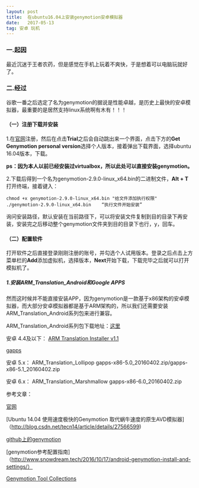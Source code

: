 ```yaml
---
layout: post
title:  在ubuntu16.04上安装genymotion安卓模拟器
date:   2017-05-13 
tag: 安卓 玩机
---
```

### 一.起因

最近沉迷于王者农药，但是感觉在手机上玩着不爽快，于是想着可以电脑玩就好了。

### 二.经过

谷歌一番之后选定了名为genymotion的据说是性能卓越，是历史上最快的安卓模拟器，最重要的是居然支持linux系统啊有木有！！！

#### （一）注册下载并安装

   1.在[官网](https://www.genymotion.com/)注册，然后在点击**Trial**之后会自动跳出来一个界面，点击下方的**Get Genymotion personal version**选择个人版本，接着弹出下载界面，选择ubuntu 16.04版本，下载。
  
**ps：因为本人以前已经安装过virtualbox，所以此处可以直接安装genymotion。**

   2.下载后得到一个名为genymotion-2.9.0-linux_x64.bin的二进制文件，**Alt + T**打开终端，接着键入：

	chmod +x genymotion-2.9.0-linux_x64.bin "给文件添加执行权限"
	./genymotion-2.9.0-linux_x64.bin	“执行文件开始安装”
	
询问安装路径，默认安装在当前路径下，可以将安装文件复制到目的目录下再安装，安装完之后移动整个genymotion文件夹到目的目录下也行，y，回车。

#### （二）配置软件

   打开软件之后直接登录刚刚注册的账号，并勾选个人试用版本。登录之后点击上方菜单栏的**Add**添加虚拟机，选择版本，**Next**开始下载，下载完毕之后就可以打开模拟机了。

##### 1.安装ARM_Translation_Android和Google APPS

然而这时候并不能直接安装APP，因为genymotion是一款基于x86架构的安卓模拟器，而大部分安卓模拟器都是基于ARM架构的，所以我们还需要安装ARM_Translation_Android系列包来进行兼容。

ARM_Translation_Android系列包下载地址：[这里](https://mega.nz/#F!JhcFwKpC!yfhfeUzvIZoSdBgfdZ9Ygg)

安卓 4.4及以下： [ARM Translation Installer v1.1](http://www.mirrorcreator.com/files/0ZIO8PME/Genymotion-ARM-Translation_v1.1.zip_links) 

[gapps](https://www.androidfilehost.com/?fid=95832962473395379)

安卓 5.x： ARM_Translation_Lollipop           gapps-x86-5.0_20160402.zip/gapps-x86-5.1_20160402.zip


安卓 6.x： ARM_Translation_Marshmallow        gapps-x86-6.0_20160402.zip








   






参考文章：

[官网](https://www.genymotion.com/help/desktop/faq/#google-play-services)

[Ubuntu 14.04 使用速度极快的Genymotion 取代蜗牛速度的原生AVD模拟器]（http://blog.csdn.net/tecn14/article/details/27566599)

[github上的genymotion](https://gist.github.com/wbroek/9321145)

[genymotion参考配置指南]（http://www.snowdream.tech/2016/10/17/android-genymotion-install-and-settings/）

[Genymotion Tool Collections](http://23pin.logdown.com/posts/697026)


